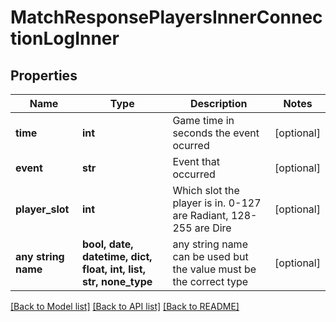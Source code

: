 # MatchResponsePlayersInnerConnectionLogInner


## Properties
Name | Type | Description | Notes
------------ | ------------- | ------------- | -------------
**time** | **int** | Game time in seconds the event ocurred | [optional] 
**event** | **str** | Event that occurred | [optional] 
**player_slot** | **int** | Which slot the player is in. 0-127 are Radiant, 128-255 are Dire | [optional] 
**any string name** | **bool, date, datetime, dict, float, int, list, str, none_type** | any string name can be used but the value must be the correct type | [optional]

[[Back to Model list]](../README.md#documentation-for-models) [[Back to API list]](../README.md#documentation-for-api-endpoints) [[Back to README]](../README.md)


